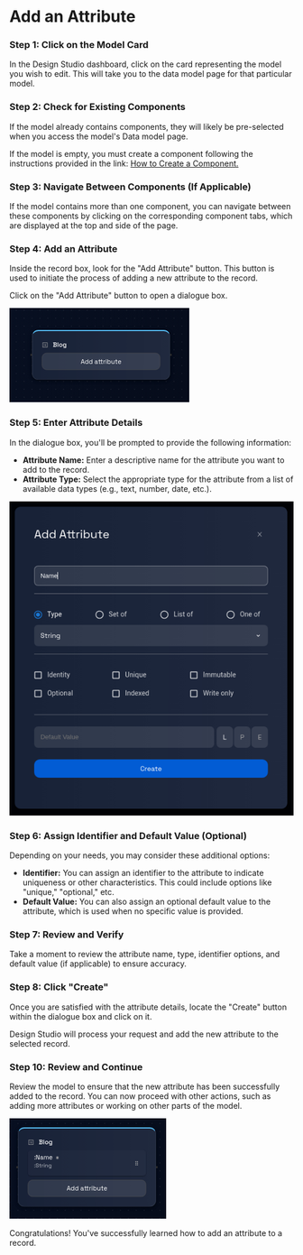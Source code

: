 # Add an Attribute

### **Step 1: Click on the Model Card**

In the Design Studio dashboard, click on the card representing the model you wish to edit. This will take you to the data model page for that particular model.

### **Step 2: Check for Existing Components**

If the model already contains components, they will likely be pre-selected when you access the model's Data model page.

If the model is empty, you must create a component following the instructions provided in the link: [How to Create a Component.](../components/create-component.md)

### **Step 3: Navigate Between Components (If Applicable)**

If the model contains more than one component, you can navigate between these components by clicking on the corresponding component tabs, which are displayed at the top and side of the page.

### **Step 4: Add an Attribute**

Inside the record box, look for the "Add Attribute" button. This button is used to initiate the process of adding a new attribute to the record.

Click on the "Add Attribute" button to open a dialogue box.

![](./img/add-attribute-1.png)

### **Step 5: Enter Attribute Details**

In the dialogue box, you'll be prompted to provide the following information:

- **Attribute Name:** Enter a descriptive name for the attribute you want to add to the record.
- **Attribute Type:** Select the appropriate type for the attribute from a list of available data types (e.g., text, number, date, etc.).

![](./img//add-attribute-2.png)

### **Step 6: Assign Identifier and Default Value (Optional)**

Depending on your needs, you may consider these additional options:

- **Identifier:** You can assign an identifier to the attribute to indicate uniqueness or other characteristics. This could include options like "unique," "optional," etc.
- **Default Value:** You can also assign an optional default value to the attribute, which is used when no specific value is provided.

### **Step 7: Review and Verify**

Take a moment to review the attribute name, type, identifier options, and default value (if applicable) to ensure accuracy.

### **Step 8: Click "Create"**

Once you are satisfied with the attribute details, locate the "Create" button within the dialogue box and click on it.

Design Studio will process your request and add the new attribute to the selected record.

### **Step 10: Review and Continue**

Review the model to ensure that the new attribute has been successfully added to the record. You can now proceed with other actions, such as adding more attributes or working on other parts of the model.

![](./img/add-attribute-3.png)

Congratulations! You've successfully learned how to add an attribute to a record.
